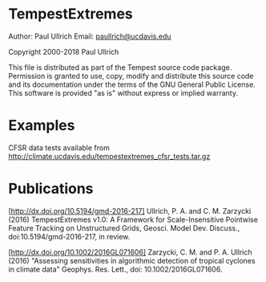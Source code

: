 TempestExtremes
================

Author:  Paul Ullrich
Email:   paullrich@ucdavis.edu

Copyright 2000-2018 Paul Ullrich

This file is distributed as part of the Tempest source code package.
Permission is granted to use, copy, modify and distribute this
source code and its documentation under the terms of the GNU General
Public License.  This software is provided "as is" without express
or implied warranty.

Examples
========
CFSR data tests available from
http://climate.ucdavis.edu/tempestextremes_cfsr_tests.tar.gz

Publications
============
[http://dx.doi.org/10.5194/gmd-2016-217] Ullrich, P. A. and C. M. Zarzycki (2016) TempestExtremes v1.0: A Framework for Scale-Insensitive Pointwise Feature Tracking on Unstructured Grids, Geosci. Model Dev. Discuss., doi:10.5194/gmd-2016-217, in review.

[http://dx.doi.org/10.1002/2016GL071606] Zarzycki, C. M. and P. A. Ullrich (2016) "Assessing sensitivities in algorithmic detection of tropical cyclones in climate data" Geophys. Res. Lett., doi: 10.1002/2016GL071606. 
